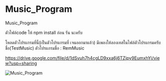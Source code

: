 # Music_Program
Music_Program


ตัวไฟล์code ให้ npm install ก่อน รัน นะครับ 

โหลดตัวโปรแกรมที่นี้(เป็นตัวโปรแกรมที่ เจนออกมาแล้ว)
มีเพลงให้ลองเทสในไฟล์ตัวโปรแกรมครับ ชื่อ(TestMusic)
ตัวโปรแกรมชื่อ : RemMusic

https://drive.google.com/file/d/1dSvuh7h4cgLD9xxa6j6TZjpy9EumxhYj/view?usp=sharing

![Music_Program]([URL_ของรูปภาพ](https://raw.githubusercontent.com/oORemOo/Music_Program/main/Music_Program.png)https://raw.githubusercontent.com/oORemOo/Music_Program/main/Music_Program.png)
